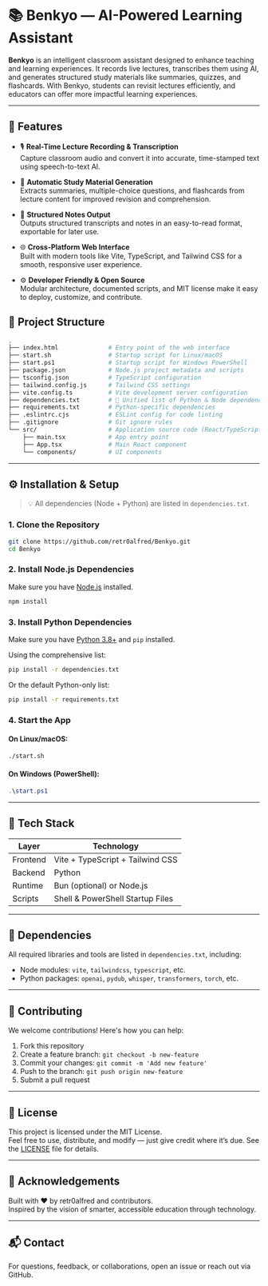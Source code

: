 # 📚 Benkyo — AI-Powered Learning Assistant

**Benkyo** is an intelligent classroom assistant designed to enhance teaching and learning experiences. It records live lectures, transcribes them using AI, and generates structured study materials like summaries, quizzes, and flashcards. With Benkyo, students can revisit lectures efficiently, and educators can offer more impactful learning experiences.

---

## 🚀 Features

- 🎙️ **Real-Time Lecture Recording & Transcription**  
  Capture classroom audio and convert it into accurate, time-stamped text using speech-to-text AI.

- 🧠 **Automatic Study Material Generation**  
  Extracts summaries, multiple-choice questions, and flashcards from lecture content for improved revision and comprehension.

- 🧾 **Structured Notes Output**  
  Outputs structured transcripts and notes in an easy-to-read format, exportable for later use.

- 🌐 **Cross-Platform Web Interface**  
  Built with modern tools like Vite, TypeScript, and Tailwind CSS for a smooth, responsive user experience.

- ⚙️ **Developer Friendly & Open Source**  
  Modular architecture, documented scripts, and MIT license make it easy to deploy, customize, and contribute.


## 📁 Project Structure

```bash
.
├── index.html              # Entry point of the web interface
├── start.sh                # Startup script for Linux/macOS
├── start.ps1               # Startup script for Windows PowerShell
├── package.json            # Node.js project metadata and scripts
├── tsconfig.json           # TypeScript configuration
├── tailwind.config.js      # Tailwind CSS settings
├── vite.config.ts          # Vite development server configuration
├── dependencies.txt        # 📌 Unified list of Python & Node dependencies
├── requirements.txt        # Python-specific dependencies
├── .eslintrc.cjs           # ESLint config for code linting
├── .gitignore              # Git ignore rules
└── src/                    # Application source code (React/TypeScript)
    ├── main.tsx            # App entry point
    ├── App.tsx             # Main React component
    └── components/         # UI components
```

---

## ⚙️ Installation & Setup

> 💡 All dependencies (Node + Python) are listed in `dependencies.txt`.

### 1. Clone the Repository

```bash
git clone https://github.com/retr0alfred/Benkyo.git
cd Benkyo
```

### 2. Install Node.js Dependencies

Make sure you have [Node.js](https://nodejs.org/) installed.

```bash
npm install
```

### 3. Install Python Dependencies

Make sure you have [Python 3.8+](https://www.python.org/) and `pip` installed.

Using the comprehensive list:

```bash
pip install -r dependencies.txt
```

Or the default Python-only list:

```bash
pip install -r requirements.txt
```

### 4. Start the App

#### On Linux/macOS:

```bash
./start.sh
```

#### On Windows (PowerShell):

```powershell
.\start.ps1
```

---

## 🧪 Tech Stack

| Layer      | Technology                        |
|------------|-----------------------------------|
| Frontend   | Vite + TypeScript + Tailwind CSS  |
| Backend    | Python                            |
| Runtime    | Bun (optional) or Node.js         |
| Scripts    | Shell & PowerShell Startup Files  |

---

## 📌 Dependencies

All required libraries and tools are listed in `dependencies.txt`, including:

- Node modules: `vite`, `tailwindcss`, `typescript`, etc.
- Python packages: `openai`, `pydub`, `whisper`, `transformers`, `torch`, etc.

---

## 🤝 Contributing

We welcome contributions! Here's how you can help:

1. Fork this repository
2. Create a feature branch: `git checkout -b new-feature`
3. Commit your changes: `git commit -m 'Add new feature'`
4. Push to the branch: `git push origin new-feature`
5. Submit a pull request

---

## 📄 License

This project is licensed under the MIT License.  
Feel free to use, distribute, and modify — just give credit where it’s due. See the [LICENSE](LICENSE) file for details.

---

## 🌟 Acknowledgements

Built with ❤️ by retr0alfred and contributors.  
Inspired by the vision of smarter, accessible education through technology.

---

## 📬 Contact

For questions, feedback, or collaborations, open an issue or reach out via GitHub.

